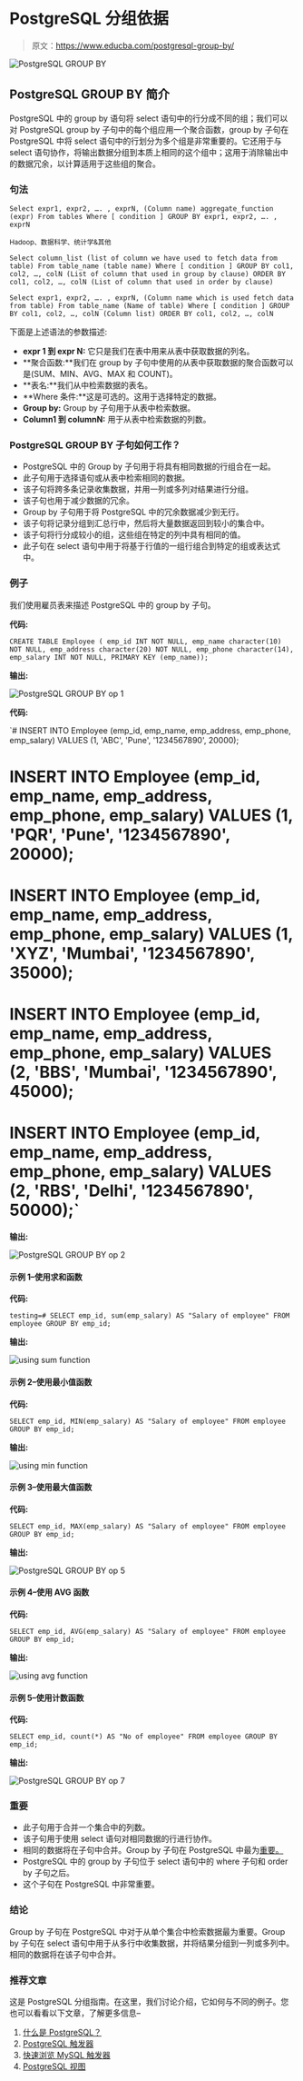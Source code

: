 # PostgreSQL 分组依据

> 原文：<https://www.educba.com/postgresql-group-by/>

![PostgreSQL GROUP BY](img/152043c53900e5245429d9e1cdf2904f.png)



## PostgreSQL GROUP BY 简介

PostgreSQL 中的 group by 语句将 select 语句中的行分成不同的组；我们可以对 PostgreSQL group by 子句中的每个组应用一个聚合函数，group by 子句在 PostgreSQL 中将 select 语句中的行划分为多个组是非常重要的。它还用于与 select 语句协作，将输出数据分组到本质上相同的这个组中；这用于消除输出中的数据冗余，以计算适用于这些组的聚合。

### 句法

`Select expr1, expr2, …. , exprN, (Column name)
aggregate_function (expr)
From tables
Where [ condition ] GROUP BY expr1, expr2, …. , exprN`

<small>Hadoop、数据科学、统计学&其他</small>

`Select column_list (list of column we have used to fetch data from table)
From table_name (table name)
Where [ condition ] GROUP BY col1, col2, …, colN (List of column that used in group by clause)
ORDER BY col1, col2, …, colN (List of column that used in order by clause)`

`Select expr1, expr2, …. , exprN, (Column name which is used fetch data from table)
From table_name (Name of table)
Where [ condition ] GROUP BY col1, col2, …, colN (Column list)
ORDER BY col1, col2, …, colN`

下面是上述语法的参数描述:

*   **expr 1 到 expr N:** 它只是我们在表中用来从表中获取数据的列名。
*   **聚合函数:**我们在 group by 子句中使用的从表中获取数据的聚合函数可以是(SUM、MIN、AVG、MAX 和 COUNT)。
*   **表名:**我们从中检索数据的表名。
*   **Where 条件:**这是可选的。这用于选择特定的数据。
*   **Group by:** Group by 子句用于从表中检索数据。
*   **Column1 到 columnN:** 用于从表中检索数据的列数。

### PostgreSQL GROUP BY 子句如何工作？

*   PostgreSQL 中的 Group by 子句用于将具有相同数据的行组合在一起。
*   此子句用于选择语句或从表中检索相同的数据。
*   该子句将跨多条记录收集数据，并用一列或多列对结果进行分组。
*   该子句也用于减少数据的冗余。
*   Group by 子句用于将 PostgreSQL 中的冗余数据减少到无行。
*   该子句将记录分组到汇总行中，然后将大量数据返回到较小的集合中。
*   该子句将行分成较小的组，这些组在特定的列中具有相同的值。
*   此子句在 select 语句中用于将基于行值的一组行组合到特定的组或表达式中。

### 例子

我们使用雇员表来描述 PostgreSQL 中的 group by 子句。

**代码:**

`CREATE TABLE Employee ( emp_id INT NOT NULL, emp_name character(10) NOT NULL, emp_address character(20) NOT NULL, emp_phone character(14), emp_salary INT NOT NULL, PRIMARY KEY (emp_name));`

**输出:**

![PostgreSQL GROUP BY op 1](img/3deb1257bb43908b5a6a2c06a58860f4.png)



**代码:**

`# INSERT INTO Employee (emp_id, emp_name, emp_address, emp_phone, emp_salary) VALUES (1, 'ABC', 'Pune', '1234567890', 20000);
# INSERT INTO Employee (emp_id, emp_name, emp_address, emp_phone, emp_salary) VALUES (1, 'PQR', 'Pune', '1234567890', 20000);
# INSERT INTO Employee (emp_id, emp_name, emp_address, emp_phone, emp_salary) VALUES (1, 'XYZ', 'Mumbai', '1234567890', 35000);
# INSERT INTO Employee (emp_id, emp_name, emp_address, emp_phone, emp_salary) VALUES (2, 'BBS', 'Mumbai', '1234567890', 45000);
# INSERT INTO Employee (emp_id, emp_name, emp_address, emp_phone, emp_salary) VALUES (2, 'RBS', 'Delhi', '1234567890', 50000);`

**输出:**

![PostgreSQL GROUP BY op 2](img/126ca2c7ca64a9a1561d457789fff401.png)



#### 示例 1–使用求和函数

**代码:**

`testing=# SELECT emp_id, sum(emp_salary) AS "Salary of employee" FROM employee GROUP BY emp_id;`

**输出:**

![using sum function](img/471e803f0f6ee157c71bd0ce10c9daec.png)



#### 示例 2–使用最小值函数

**代码:**

`SELECT emp_id, MIN(emp_salary) AS "Salary of employee" FROM employee GROUP BY emp_id;`

**输出:**

![using min function](img/b74c9d02dc91114a22d164302df328a5.png)



#### 示例 3–使用最大值函数

**代码:**

`SELECT emp_id, MAX(emp_salary) AS "Salary of employee" FROM employee GROUP BY emp_id;`

**输出:**

![PostgreSQL GROUP BY op 5](img/037bc32c31f8b9eb6a833b2c9b6fa95c.png)



#### 示例 4–使用 AVG 函数

**代码:**

`SELECT emp_id, AVG(emp_salary) AS "Salary of employee" FROM employee GROUP BY emp_id;`

**输出:**

![using avg function](img/cf8e37b913c77b46d8cef1eb9b5fcf0a.png)



#### 示例 5–使用计数函数

**代码:**

`SELECT emp_id, count(*) AS "No of employee" FROM employee GROUP BY emp_id;`

**输出:**

![PostgreSQL GROUP BY op 7](img/89ce716de65a2ea92b9f4f1c2f31ddf0.png)



### 重要

*   此子句用于合并一个集合中的列数。
*   该子句用于使用 select 语句对相同数据的行进行协作。
*   相同的数据将在子句中合并。Group by 子句在 PostgreSQL 中最为[重要。](https://www.educba.com/what-is-postgresql/)
*   PostgreSQL 中的 group by 子句位于 select 语句中的 where 子句和 order by 子句之后。
*   这个子句在 PostgreSQL 中非常重要。

### 结论

Group by 子句在 PostgreSQL 中对于从单个集合中检索数据最为重要。Group by 子句在 select 语句中用于从多行中收集数据，并将结果分组到一列或多列中。相同的数据将在该子句中合并。

### 推荐文章

这是 PostgreSQL 分组指南。在这里，我们讨论介绍，它如何与不同的例子。您也可以看看以下文章，了解更多信息–

1.  [什么是 PostgreSQL？](https://www.educba.com/what-is-postgresql/)
2.  [PostgreSQL 触发器](https://www.educba.com/postgresql-triggers/)
3.  [快速浏览 MySQL 触发器](https://www.educba.com/mysql-trigger/)
4.  [PostgreSQL 视图](https://www.educba.com/postgresql-views/)